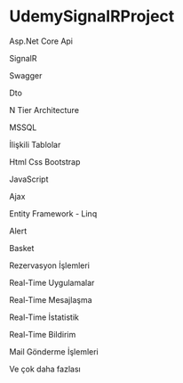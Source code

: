 # UdemySignalRProject
Asp.Net Core Api

SignalR

Swagger

Dto

N Tier Architecture

MSSQL

İlişkili Tablolar

Html Css Bootstrap

JavaScript

Ajax

Entity Framework - Linq

Alert

Basket

Rezervasyon İşlemleri

Real-Time Uygulamalar

Real-Time Mesajlaşma

Real-Time İstatistik

Real-Time Bildirim

Mail Gönderme İşlemleri

Ve çok daha fazlası
